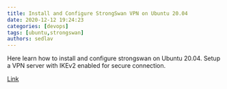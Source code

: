 ```yaml
---
title: Install and Configure StrongSwan VPN on Ubuntu 20.04
date: 2020-12-12 19:24:23
categories: [devops]
tags: [ubuntu,strongswan]
authors: sedlav
---
```


Here learn how to install and configure strongswan on Ubuntu 20.04. Setup a VPN server with IKEv2 enabled for secure connection.

[Link](https://linoxide.com/security/install-and-configure-strongswan-vpn-on-ubuntu/)
